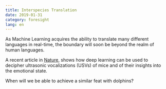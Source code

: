 ```yaml
---
title: Interspecies Translation
date: 2019-01-31
category: foresight
lang: en
---
```


As Machine Learning acquires the ability to translate many different languages in real-time, the boundary will soon be beyond the realm of human languages.

A recent article in [Nature](https://www.nature.com/articles/s41386-018-0303-6), shows how deep learning can be used to decipher ultrasonic vocalizations (USVs) of mice and of their insights into the emotional state.

When will we be able to achieve a similar feat with dolphins?

